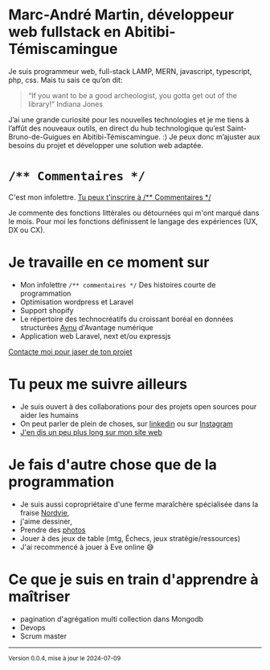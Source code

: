 
# Marc-André Martin, développeur web fullstack en Abitibi-Témiscamingue
Je suis programmeur web, full-stack LAMP, MERN, javascript, typescript, php, css. Mais tu sais ce qu’on dit:
> “If you want to be a good archeologist, you gotta get out of the library!”
    Indiana Jones

J’ai une grande curiosité pour les nouvelles technologies et je me tiens à l’affût des nouveaux outils, en direct du hub technologique qu’est Saint-Bruno-de-Guigues en Abitibi-Témiscamingue. :) Je peux donc m’ajuster aux besoins du projet et développer une solution web adaptée.

# `/** Commentaires */`
C'est mon infolettre. [Tu peux t'inscrire à /** Commentaires */](https://dashboard.mailerlite.com/forms/556022/96572073475835035/share)

Je commente des fonctions littérales ou détournées qui m'ont marqué dans le mois. Pour moi les fonctions définissent le langage des expériences (UX, DX ou CX).

# Je travaille en ce moment sur
- Mon infolettre `/** commentaires */` Des histoires courte de programmation
- Optimisation wordpress et Laravel
- Support shopify
- Le répertoire des technocréatifs du croissant boréal en données structurées [Avnu](https://avnu.ca) d'Avantage numérique
- Application web Laravel, next et/ou expressjs

[Contacte moi pour jaser de ton projet](https://dans.mamarmite.com/p/form/JLnopA3XbZukCTvHi)

# Tu peux me suivre ailleurs

- Je suis ouvert à des collaborations pour des projets open sources pour aider les humains
- On peut parler de plein de choses, sur [linkedin](https://www.linkedin.com/in/marcandremartin/) ou sur [Instagram](https://instagram.com/lemarcandremartin)
- [J'en dis un peu plus long sur mon site web](https://mamarmite.com)

# Je fais d'autre chose que de la programmation
- Je suis aussi copropriétaire d'une ferme maraîchère spécialisée dans la fraise [Nordvie](https://nordvie.ca),
- j'aime dessiner,
- Prendre des [photos](https://500px.com/mamarmite)
- Jouer à des jeux de table (mtg, Échecs, jeux stratégie/ressources)
- J'ai recommencé à jouer à Eve online 😅

# Ce que je suis en train d'apprendre à maîtriser
- pagination d'agrégation multi collection dans Mongodb
- Devops
- Scrum master


----
<small>Version 0.0.4, mise à jour le 2024-07-09</small>
